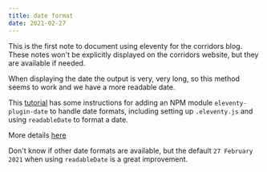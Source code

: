 ```yaml
---
title: date format
date: 2021-02-27
---
```

This is the first note to document using eleventy for the corridors blog. These notes won't be explicitly displayed on the corridors website, but they are available if needed.

When displaying the date the output is very, very long, so this method seems to work and we have a more readable date.

This [tutorial](https://w3collective.com/add-blog-functionality-eleventy/) has some instructions for adding an NPM module `eleventy-plugin-date` to handle date formats, including setting up `.eleventy.js` and using `readableDate` to format a date.

More details [here](https://github.com/NotWoods/11ty-plugins/tree/main/packages/date)

Don't know if other date formats are available, but the default `27 February 2021` when using `readableDate` is a great improvement.